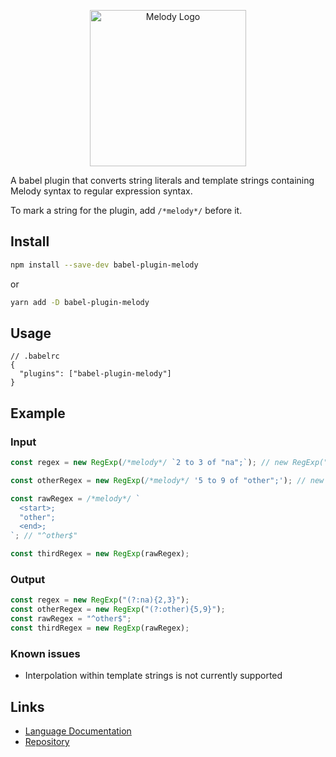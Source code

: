 <p align="center">
    <img alt="Melody Logo" height="250px" src="https://user-images.githubusercontent.com/14347895/159069181-53bce5b3-a831-43f1-8c14-af6c6ed7b92b.svg">
</p>

A babel plugin that converts string literals and template strings containing Melody syntax to regular expression syntax.

To mark a string for the plugin, add `/*melody*/` before it.

## Install

```sh
npm install --save-dev babel-plugin-melody
```

or

```sh
yarn add -D babel-plugin-melody
```

## Usage

```jsonc
// .babelrc
{
  "plugins": ["babel-plugin-melody"]
}
```


## Example

### Input

```js
const regex = new RegExp(/*melody*/ `2 to 3 of "na";`); // new RegExp("(?:na){2,3}")

const otherRegex = new RegExp(/*melody*/ '5 to 9 of "other";'); // new RegExp("(?:other){5,9}")

const rawRegex = /*melody*/ `
  <start>; 
  "other";
  <end>;
`; // "^other$"

const thirdRegex = new RegExp(rawRegex);

```

### Output

```js
const regex = new RegExp("(?:na){2,3}");
const otherRegex = new RegExp("(?:other){5,9}");
const rawRegex = "^other$";
const thirdRegex = new RegExp(rawRegex);
```

### Known issues

- Interpolation within template strings is not currently supported

## Links

- [Language Documentation](https://yoav-lavi.github.io/melody/book/)
- [Repository](https://github.com/yoav-lavi/melody)